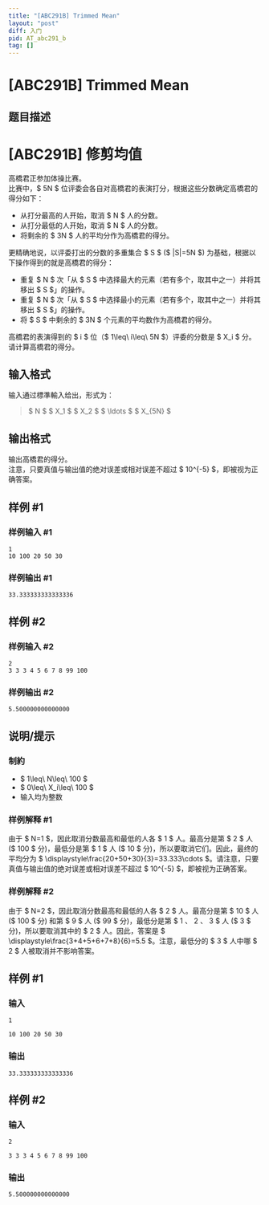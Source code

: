 ```yaml
---
title: "[ABC291B] Trimmed Mean"
layout: "post"
diff: 入门
pid: AT_abc291_b
tag: []
---
```


# [ABC291B] Trimmed Mean

## 题目描述

# [ABC291B] 修剪均值


[problemUrl]: https://atcoder.jp/contests/abc291/tasks/abc291_b

高橋君正参加体操比赛。  
 比赛中，$ 5N $ 位评委会各自对高橋君的表演打分，根据这些分数确定高橋君的得分如下：

- 从打分最高的人开始，取消 $ N $ 人的分数。
- 从打分最低的人开始，取消 $ N $ 人的分数。
- 将剩余的 $ 3N $ 人的平均分作为高橋君的得分。
 
更精确地说，以评委打出的分数的多重集合 $ S $ ($ |S|=5N $) 为基础，根据以下操作得到的就是高橋君的得分：

- 重复 $ N $ 次「从 $ S $ 中选择最大的元素（若有多个，取其中之一）并将其移出 $ S $」的操作。
- 重复 $ N $ 次「从 $ S $ 中选择最小的元素（若有多个，取其中之一）并将其移出 $ S $」的操作。
- 将 $ S $ 中剩余的 $ 3N $ 个元素的平均数作为高橋君的得分。
 
高橋君的表演得到的 $ i $ 位（$ 1\leq\ i\leq\ 5N $）评委的分数是 $ X_i $ 分。请计算高橋君的得分。

## 输入格式

输入通过標準輸入给出，形式为：

> $ N $ $ X_1 $ $ X_2 $ $ \ldots $ $ X_{5N} $

## 输出格式

输出高橋君的得分。  
 注意，只要真值与输出值的绝对误差或相对误差不超过 $ 10^{-5} $，即被视为正确答案。

## 样例 #1

### 样例输入 #1

```
1
10 100 20 50 30
```

### 样例输出 #1

```
33.333333333333336
```

## 样例 #2

### 样例输入 #2

```
2
3 3 3 4 5 6 7 8 99 100
```

### 样例输出 #2

```
5.500000000000000
```

## 说明/提示

### 制約

- $ 1\leq\ N\leq\ 100 $
- $ 0\leq\ X_i\leq\ 100 $
- 输入均为整数
 
### 样例解释 #1

由于 $ N=1 $，因此取消分数最高和最低的人各 $ 1 $ 人。最高分是第 $ 2 $ 人 ($ 100 $ 分)，最低分是第 $ 1 $ 人 ($ 10 $ 分)，所以要取消它们。因此，最终的平均分为 $ \displaystyle\frac{20+50+30}{3}=33.333\cdots $。请注意，只要真值与输出值的绝对误差或相对误差不超过 $ 10^{-5} $，即被视为正确答案。

### 样例解释 #2

由于 $ N=2 $，因此取消分数最高和最低的人各 $ 2 $ 人。最高分是第 $ 10 $ 人 ($ 100 $ 分) 和第 $ 9 $ 人 ($ 99 $ 分)，最低分是第 $ 1 $、$ 2 $、$ 3 $ 人 ($ 3 $ 分)，所以要取消其中的 $ 2 $ 人。因此，答案是 $ \displaystyle\frac{3+4+5+6+7+8}{6}=5.5 $。注意，最低分的 $ 3 $ 人中哪 $ 2 $ 人被取消并不影响答案。

## 样例 #1

### 输入

```
1
10 100 20 50 30
```

### 输出

```
33.333333333333336
```

## 样例 #2

### 输入

```
2
3 3 3 4 5 6 7 8 99 100
```

### 输出

```
5.500000000000000
```

